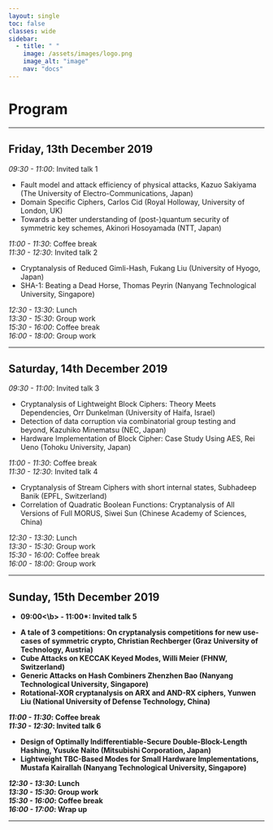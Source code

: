 ```yaml
---
layout: single
toc: false
classes: wide
sidebar:  
  - title: " "   
    image: /assets/images/logo.png
    image_alt: "image"
    nav: "docs"
---
```



# Program 

<!--You can find [here](https://www.google.com) a pdf version of the program.-->

---
## Friday, 13th December 2019

*09:30 - 11:00*: Invited talk 1

 - Fault model and attack efficiency of physical attacks,
  Kazuo Sakiyama (The University of Electro-Communications, Japan)
 - Domain Specific Ciphers,
  Carlos Cid (Royal Holloway, University of London, UK)
 - Towards a better understanding of (post-)quantum security of symmetric key schemes,
  Akinori Hosoyamada (NTT, Japan)
 
*11:00 - 11:30*: Coffee break   
*11:30 - 12:30*: Invited talk 2

 - Cryptanalysis of Reduced Gimli-Hash,
  Fukang Liu (University of Hyogo, Japan)
 - SHA-1: Beating a Dead Horse,
  Thomas Peyrin (Nanyang Technological University, Singapore)
 
*12:30 - 13:30*: Lunch   
*13:30 - 15:30*: Group work   
*15:30 - 16:00*: Coffee break   
*16:00 - 18:00*: Group work   

---
## Saturday, 14th December 2019   

*09:30 - 11:00*: Invited talk 3

 - Cryptanalysis of Lightweight Block Ciphers: Theory Meets Dependencies,
  Orr Dunkelman (University of Haifa, Israel)
 - Detection of data corruption via combinatorial group testing and beyond,
  Kazuhiko Minematsu (NEC, Japan)
 - Hardware Implementation of Block Cipher: Case Study Using AES,
  Rei Ueno (Tohoku University, Japan)
  
*11:00 - 11:30*: Coffee break   
*11:30 - 12:30*: Invited talk 4   

 - Cryptanalysis of Stream Ciphers with short internal states,
  Subhadeep Banik (EPFL, Switzerland)
 - Correlation of Quadratic Boolean Functions: Cryptanalysis of All Versions of Full MORUS,
  Siwei Sun (Chinese Academy of Sciences, China)
  
*12:30 - 13:30*: Lunch  
*13:30 - 15:30*: Group work  
*15:30 - 16:00*: Coffee break  
*16:00 - 18:00*: Group work  

---
## Sunday, 15th December 2019

* <b>09:00<\b> - 11:00*: Invited talk 5

 - A tale of 3 competitions: On cryptanalysis competitions for new use-cases of symmetric crypto,
  Christian Rechberger (Graz University of Technology, Austria)
 - Cube Attacks on KECCAK Keyed Modes,
  Willi Meier (FHNW, Switzerland)
 - Generic Attacks on Hash Combiners
  Zhenzhen Bao (Nanyang Technological University, Singapore)
 - Rotational-XOR cryptanalysis on ARX and AND-RX ciphers,
  Yunwen Liu (National University of Defense Technology, China)
  
*11:00 - 11:30*: Coffee break  
*11:30 - 12:30*: Invited talk 6

 - Design of Optimally Indifferentiable-Secure Double-Block-Length Hashing,
  Yusuke Naito (Mitsubishi Corporation, Japan)
 - Lightweight TBC-Based Modes for Small Hardware Implementations,
  Mustafa Kairallah (Nanyang Technological University, Singapore)
  
*12:30 - 13:30*: Lunch    
*13:30 - 15:30*: Group work  
*15:30 - 16:00*: Coffee break  
*16:00 - 17:00*: Wrap up  

---